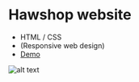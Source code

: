 # Hawshop website
- HTML / CSS
- (Responsive web design)
- [Demo](https://hawshopping-b62pialli-haopham1705.vercel.app/)

![alt text](https://i.imgur.com/8IwBaUK.png?raw=true)
